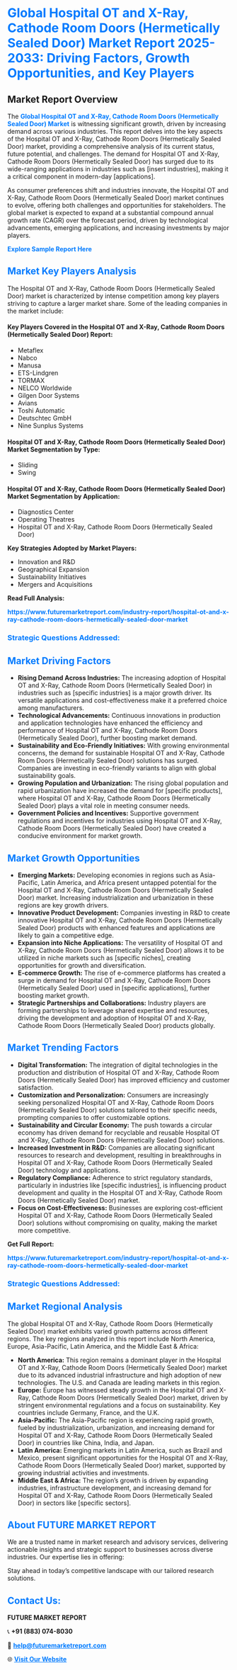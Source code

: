 <h1 style="color: #007BFF;">Global Hospital OT and X-Ray, Cathode Room Doors (Hermetically Sealed Door) Market Report 2025-2033: Driving Factors, Growth Opportunities, and Key Players</h1>

<section id="overview">
<h2>Market Report Overview</h2>
<p>The <a href="https://www.futuremarketreport.com/industry-report/hospital-ot-and-x-ray-cathode-room-doors-hermetically-sealed-door-market" style="color: #007BFF; text-decoration: none;"><strong>Global Hospital OT and X-Ray, Cathode Room Doors (Hermetically Sealed Door) Market</strong></a> is witnessing significant growth, driven by increasing demand across various industries. This report delves into the key aspects of the Hospital OT and X-Ray, Cathode Room Doors (Hermetically Sealed Door) market, providing a comprehensive analysis of its current status, future potential, and challenges. The demand for Hospital OT and X-Ray, Cathode Room Doors (Hermetically Sealed Door) has surged due to its wide-ranging applications in industries such as [insert industries], making it a critical component in modern-day [applications].</p>
<p>As consumer preferences shift and industries innovate, the Hospital OT and X-Ray, Cathode Room Doors (Hermetically Sealed Door) market continues to evolve, offering both challenges and opportunities for stakeholders. The global market is expected to expand at a substantial compound annual growth rate (CAGR) over the forecast period, driven by technological advancements, emerging applications, and increasing investments by major players.</p>
</section>

<section id="overview">
<p><a href="https://www.futuremarketreport.com/request-sample/reportId=121906" style="color: #007BFF; text-decoration: none;"><strong>Explore Sample Report Here</strong></a></p>
</section>

<section id="key-players">
<h2 style="color: #007BFF;">Market Key Players Analysis</h2>
<p>The Hospital OT and X-Ray, Cathode Room Doors (Hermetically Sealed Door) market is characterized by intense competition among key players striving to capture a larger market share. Some of the leading companies in the market include:</p>
<h4>Key Players Covered in the Hospital OT and X-Ray, Cathode Room Doors (Hermetically Sealed Door) Report:</h4>
<ul><li>Metaflex</li><li>Nabco</li><li>Manusa</li><li>ETS-Lindgren</li><li>TORMAX</li><li>NELCO Worldwide</li><li>Gilgen Door Systems</li><li>Avians</li><li>Toshi Automatic</li><li>Deutschtec GmbH</li><li>Nine Sunplus Systems</li></ul>
<h4>Hospital OT and X-Ray, Cathode Room Doors (Hermetically Sealed Door) Market Segmentation by Type:</h4>
<ul><li>Sliding</li><li>Swing</li></ul>

<h4>Hospital OT and X-Ray, Cathode Room Doors (Hermetically Sealed Door) Market Segmentation by Application:</h4>
<ul><li>Diagnostics Center</li><li>Operating Theatres</li><li>Hospital OT and X-Ray, Cathode Room Doors (Hermetically Sealed Door)</li></ul>
<p><strong>Key Strategies Adopted by Market Players:</strong></p>
<ul>
<li>Innovation and R&D</li>
<li>Geographical Expansion</li>
<li>Sustainability Initiatives</li>
<li>Mergers and Acquisitions</li>
</ul>
</section>

<section>
<p><strong>Read Full Analysis: </strong></p><a href="https://www.futuremarketreport.com/industry-report/hospital-ot-and-x-ray-cathode-room-doors-hermetically-sealed-door-market" style="color: #007BFF; text-decoration: none;"><strong>https://www.futuremarketreport.com/industry-report/hospital-ot-and-x-ray-cathode-room-doors-hermetically-sealed-door-market</strong></a>
<h3 style="color: #007BFF;">Strategic Questions Addressed:</h3>
</section>

<section id="driving-factors">
<h2 style="color: #007BFF;">Market Driving Factors</h2>
<ul>
<li><strong>Rising Demand Across Industries:</strong> The increasing adoption of Hospital OT and X-Ray, Cathode Room Doors (Hermetically Sealed Door) in industries such as [specific industries] is a major growth driver. Its versatile applications and cost-effectiveness make it a preferred choice among manufacturers.</li>
<li><strong>Technological Advancements:</strong> Continuous innovations in production and application technologies have enhanced the efficiency and performance of Hospital OT and X-Ray, Cathode Room Doors (Hermetically Sealed Door), further boosting market demand.</li>
<li><strong>Sustainability and Eco-Friendly Initiatives:</strong> With growing environmental concerns, the demand for sustainable Hospital OT and X-Ray, Cathode Room Doors (Hermetically Sealed Door) solutions has surged. Companies are investing in eco-friendly variants to align with global sustainability goals.</li>
<li><strong>Growing Population and Urbanization:</strong> The rising global population and rapid urbanization have increased the demand for [specific products], where Hospital OT and X-Ray, Cathode Room Doors (Hermetically Sealed Door) plays a vital role in meeting consumer needs.</li>
<li><strong>Government Policies and Incentives:</strong> Supportive government regulations and incentives for industries using Hospital OT and X-Ray, Cathode Room Doors (Hermetically Sealed Door) have created a conducive environment for market growth.</li>
</ul>
</section>

<section id="growth-opportunities">
<h2 style="color: #007BFF;">Market Growth Opportunities</h2>
<ul>
<li><strong>Emerging Markets:</strong> Developing economies in regions such as Asia-Pacific, Latin America, and Africa present untapped potential for the Hospital OT and X-Ray, Cathode Room Doors (Hermetically Sealed Door) market. Increasing industrialization and urbanization in these regions are key growth drivers.</li>
<li><strong>Innovative Product Development:</strong> Companies investing in R&D to create innovative Hospital OT and X-Ray, Cathode Room Doors (Hermetically Sealed Door) products with enhanced features and applications are likely to gain a competitive edge.</li>
<li><strong>Expansion into Niche Applications:</strong> The versatility of Hospital OT and X-Ray, Cathode Room Doors (Hermetically Sealed Door) allows it to be utilized in niche markets such as [specific niches], creating opportunities for growth and diversification.</li>
<li><strong>E-commerce Growth:</strong> The rise of e-commerce platforms has created a surge in demand for Hospital OT and X-Ray, Cathode Room Doors (Hermetically Sealed Door) used in [specific applications], further boosting market growth.</li>
<li><strong>Strategic Partnerships and Collaborations:</strong> Industry players are forming partnerships to leverage shared expertise and resources, driving the development and adoption of Hospital OT and X-Ray, Cathode Room Doors (Hermetically Sealed Door) products globally.</li>
</ul>
</section>

<section id="trending-factors">
<h2 style="color: #007BFF;">Market Trending Factors</h2>
<ul>
<li><strong>Digital Transformation:</strong> The integration of digital technologies in the production and distribution of Hospital OT and X-Ray, Cathode Room Doors (Hermetically Sealed Door) has improved efficiency and customer satisfaction.</li>
<li><strong>Customization and Personalization:</strong> Consumers are increasingly seeking personalized Hospital OT and X-Ray, Cathode Room Doors (Hermetically Sealed Door) solutions tailored to their specific needs, prompting companies to offer customizable options.</li>
<li><strong>Sustainability and Circular Economy:</strong> The push towards a circular economy has driven demand for recyclable and reusable Hospital OT and X-Ray, Cathode Room Doors (Hermetically Sealed Door) solutions.</li>
<li><strong>Increased Investment in R&D:</strong> Companies are allocating significant resources to research and development, resulting in breakthroughs in Hospital OT and X-Ray, Cathode Room Doors (Hermetically Sealed Door) technology and applications.</li>
<li><strong>Regulatory Compliance:</strong> Adherence to strict regulatory standards, particularly in industries like [specific industries], is influencing product development and quality in the Hospital OT and X-Ray, Cathode Room Doors (Hermetically Sealed Door) market.</li>
<li><strong>Focus on Cost-Effectiveness:</strong> Businesses are exploring cost-efficient Hospital OT and X-Ray, Cathode Room Doors (Hermetically Sealed Door) solutions without compromising on quality, making the market more competitive.</li>
</ul>
</section>

<section>
<p><strong>Get Full Report: </strong></p><a href="https://www.futuremarketreport.com/industry-report/hospital-ot-and-x-ray-cathode-room-doors-hermetically-sealed-door-market" style="color: #007BFF; text-decoration: none;"><strong>https://www.futuremarketreport.com/industry-report/hospital-ot-and-x-ray-cathode-room-doors-hermetically-sealed-door-market</strong></a>
<h3 style="color: #007BFF;">Strategic Questions Addressed:</h3>
</section>


<section id="regional-analysis">
<h2 style="color: #007BFF;">Market Regional Analysis</h2>
<p>The global Hospital OT and X-Ray, Cathode Room Doors (Hermetically Sealed Door) market exhibits varied growth patterns across different regions. The key regions analyzed in this report include North America, Europe, Asia-Pacific, Latin America, and the Middle East & Africa:</p>
<ul>
<li><strong>North America:</strong> This region remains a dominant player in the Hospital OT and X-Ray, Cathode Room Doors (Hermetically Sealed Door) market due to its advanced industrial infrastructure and high adoption of new technologies. The U.S. and Canada are leading markets in this region.</li>
<li><strong>Europe:</strong> Europe has witnessed steady growth in the Hospital OT and X-Ray, Cathode Room Doors (Hermetically Sealed Door) market, driven by stringent environmental regulations and a focus on sustainability. Key countries include Germany, France, and the U.K.</li>
<li><strong>Asia-Pacific:</strong> The Asia-Pacific region is experiencing rapid growth, fueled by industrialization, urbanization, and increasing demand for Hospital OT and X-Ray, Cathode Room Doors (Hermetically Sealed Door) in countries like China, India, and Japan.</li>
<li><strong>Latin America:</strong> Emerging markets in Latin America, such as Brazil and Mexico, present significant opportunities for the Hospital OT and X-Ray, Cathode Room Doors (Hermetically Sealed Door) market, supported by growing industrial activities and investments.</li>
<li><strong>Middle East & Africa:</strong> The region’s growth is driven by expanding industries, infrastructure development, and increasing demand for Hospital OT and X-Ray, Cathode Room Doors (Hermetically Sealed Door) in sectors like [specific sectors].</li>
</ul>
</section>

<footer>
<h2 style="color: #007BFF;">About FUTURE MARKET REPORT</h2>
<p>We are a trusted name in market research and advisory services, delivering actionable insights and strategic support to businesses across diverse industries. Our expertise lies in offering:</p>

<p>Stay ahead in today’s competitive landscape with our tailored research solutions.</p>

<h2 style="color: #007BFF;">Contact Us:</h2>
<p><strong>FUTURE MARKET REPORT</strong></p>
<p>📞 <strong>+91 (883) 074-8030</strong></p>
<p>📧 <strong><a href="mailto:help@futuremarketreport.com" style="color: #007BFF;">help@futuremarketreport.com</a></strong></p>
<p>🌐 <strong><a href="https://www.futuremarketreport.com/" style="color: #007BFF;">Visit Our Website</a></strong></p>
</footer>